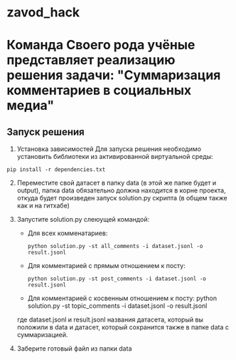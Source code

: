 # zavod_hack

# Команда Своего рода учёные представляет реализацию решения задачи: "Суммаризация комментариев в социальных медиа"

## Запуск решения
1) Установка зависимостей
Для запуска решения необходимо установить библиотеки из активированной виртуальной среды:
```shell
pip install -r dependencies.txt
```
2) Переместите свой датасет в папку data (в этой же папке будет и output), папка data обязательно должна находится в корне проекта, откуда будет произведен запуск solution.py скрипта (в общем также как и на гитхабе)
3) Запустите solution.py слеюущей командой:
   - Для всех комменатариев:
     ```shell
     python solution.py -st all_comments -i dataset.jsonl -o result.jsonl
     ```
   - Для комментарией с прямым отношением к посту:
     ```shell
     python solution.py -st post_comments -i dataset.jsonl -o result.jsonl
     ```
   - Для комментарией с косвенным отношением к посту:
     python solution.py -st topic_comments -i dataset.jsonl -o result.jsonl

   где dataset.jsonl и result.jsonl названия датасета, который вы положили в data и датасет, который сохранится также в папке data с суммаризацией.
4) Заберите готовый файл из папки data
